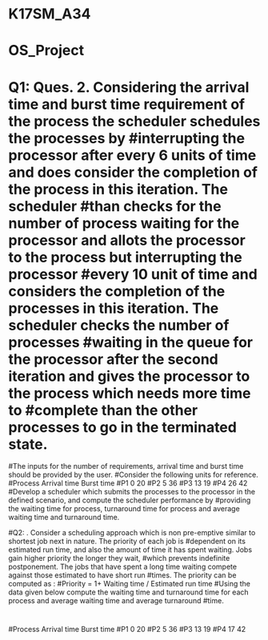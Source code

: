 # K17SM_A34
# OS_Project
# Q1: Ques. 2. Considering the arrival time and burst time requirement of the process the scheduler schedules the processes by #interrupting the processor after every 6 units of time and does consider the completion of the process in this iteration. The scheduler #than checks for the number of process waiting for the processor and allots the processor to the process but interrupting the processor #every 10 unit of time and considers the completion of the processes in this iteration. The scheduler checks the number of processes #waiting in the queue for the processor after the second iteration and gives the processor to the process which needs more time to #complete than the other processes to go in the terminated state.
#The inputs for the number of requirements, arrival time and burst time should be provided by the user.
#Consider the following units for reference.
#Process    Arrival time    Burst time
#P1   		 0    		20
#P2   		 5    		36
#P3    		13    		19
#P4    		26    		42
#Develop a scheduler which submits the processes to the processor in the defined scenario, and compute the scheduler performance by #providing the waiting time for process, turnaround time for process and average waiting time and turnaround time.

#Q2: .  Consider a scheduling approach which is non pre-emptive similar to shortest job next in nature. The priority of each job is #dependent on its estimated run time, and also the amount of time it has spent waiting. Jobs gain higher priority the longer they wait, #which prevents indefinite postponement. The jobs that have spent a long time waiting compete against those estimated to have short run #times. The priority can be computed as :
#Priority = 1+ Waiting time / Estimated run time
#Using the data given below compute the waiting time and turnaround time for each process and average waiting time and average turnaround #time.
#
#Process	Arrival time	Burst time
#P1	0	20
#P2	5	36
#P3	13	19
#P4	17	42
